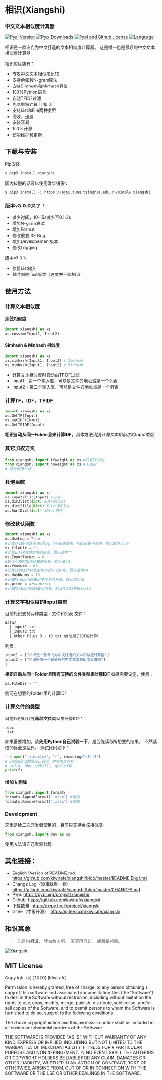 # 相识(Xiangshi)

### 中文文本相似度计算器
[![Pypi Version](https://img.shields.io/pypi/v/xiangshi?label=Pypi%20Version)](https://img.shields.io/pypi/v/xiangshi)
[![Pypi Downloads](https://static.pepy.tech/personalized-badge/xiangshi?period=total&units=international_system&left_color=grey&right_color=blue&left_text=Pypi%20Downloads)](https://pepy.tech/project/xiangshi)
[![Pypi and Github License](https://img.shields.io/pypi/l/xiangshi?label=Pypi%20and%20Github%20License)](https://img.shields.io/github/license/kiwirafe/xiangshi)
[![Language](https://img.shields.io/github/languages/top/kiwirafe/xiangshi)](https://github.com/kiwirafe/xiangshi)

相识是一款专门为中文打造的文本相似度计算器。
这是唯一也是最好的中文文本相似度计算器。

相识的优势有：
  - 专攻中文文本相似度比较
  - 支持余弦和N-gram算法
  - 支持Simhash和Minhash算法
  - 100%Python语言
  - 自动TFIDF过滤
  - 可以单独计算TF和IDF
  - 支持List和File两种类型
  - 高效、迅速
  - 安装容易
  - 100%开源
  - 长期维护和更新

## 下载与安装
Pip安装：
```sh
$ pip3 install xiangshi
```
国内较慢的话可以使用清华镜像：
```sh
$ pip3 install -i https://pypi.tuna.tsinghua.edu.cn/simple xiangshi
```

### 版本v3.0.0来了！
  - 减少时间，10-15s减少至0.1-3s
  - 增加N-gram算法
  - 增加Format
  - 修改重要IDF Bug
  - 增加Developement版本
  - 修改Logging

  版本v3.0.1:
  - 修复List输入
  - 暂时删除Fast版本（速度并不如相识）

## 使用方法
### 计算文本相似度
#### 余弦相似度
```python
import xiangshi as xs
xs.cossim(Input1, Input2)
```
#### Simhash & Minhash 相似度
```python
import xiangshi as xs
xs.simhash(Input1, Input2) # Simhash
xs.minhash(Input1, Input2) # Minhash
```
 - 计算文本相似度时自动由TFIDF过滤
 - Input1 - 第一个输入值，可以是文件的地址或是一个列表
 - Input2 - 第二个输入值，可以是文件的地址或是一个列表

### 计算TF，IDF，TFIDF
```python
import xiangshi as xs
xs.GetTF(Input)
xs.GetIDF(Input)
xs.GetTFIDF(Input)
```
**相识自动从同一Folder里来计算IDF**，具体方法请到*计算文本相似度的Input类型*

### 其它加权方法
#### 
```python
from xiangshi import tfweight as xs #只有TF加权
from xiangshi import noweight as xs #不加权
# 其他使用一样
```

### 其他函数
```python
import xiangshi as xs
xs.input2list(Input) #分词
xs.dir2list(dict) #Dir到List
xs.dict2file(dict) #Dict到File
xs.SortDict(dict) #Dict排序
```

### 修改默认函数
```python
import xiangshi as xs
xs.UseLog = True
#计算TFIDF时是否使用log，True是使用，False是不使用。默认值为True
xs.FileDir = ""
#计算IDF时其他文件的目录。默认值为""
xs.InputTarget = 0
#输入列表时指定计算的目标。默认值为1
xs.feature = 64
#计算Simhash时取前多少的TFIDF值。默认值为64
xs.HashNums = 16
#计算Minhash时算出多少个哈希值。默认值为16
xs.prime = 4294967311
#计算Minhash时的最大哈希。默认值为4294967311
```

### 计算文本相似度的Input类型
目前相识支持两种类型 - 文件和列表
文件：
```
data/
  |_input1.txt
  |_input2.txt
  |_Other Files 3 ~ 10.txt（自动用于IDF的计算）
```
列表：
```py
input1 = ["相识是一款专门为中文打造的文本相似度计算器"]
input2 = ["相识是唯一也是最好的中文文本相似度计算器"]
]
```
**相识自动从同一Folder里所有支持的文件类型来计算IDF**
如果需要设定，使用：
```python
xs.FileDir = ""
```
侧可在想要的Folder里的计算IDF

### 计算文件的类型
目前相识默认有**两种文件**类型来计算IDF：
```
.doc
.txt
```
如果需要增加，请**先用Python自己试验一下**，是否能读取所想要的结果，
不然读取的话全是乱码。
测试代码如下：
```python
f = open("file.xlsx", "r", encoding="utf-8") 
# Encoding需要自己调试，中文常用的有：
# utf-8, gbk, gbk2312, gbk18030
print(f)
```
#### 增加 & 删除
```python
from xiangshi import formats
formats.AppendFormat(".xlsx") #增加
formats.RemoveFormat(".xlsx") #删除
```

### Development
这里是给二次开发者使用的，目前只支持余弦相似度。
```python
from xiangshi import dev as xs
```
使用方法请自己看源代码

## 其他链接：
  - English Version of README.md:
  https://github.com/kiwirafe/xiangshi/blob/master/README(Eng).md
  - Change Log（没事就看一看）
  https://github.com/kiwirafe/xiangshi/blob/master/CHANGES.md
  - Pypi: 
  https://pypi.org/project/xiangshi/
  - Github:
  https://github.com/kiwirafe/xiangshi
  - 下载数量:
  https://pepy.tech/project/xiangshi
  - Gitee（中国开源）:
  https://gitee.com/kiwirafe/xiangshi

## 相识寓意
>与君初**相识**，
犹如故人归。
天涯明月新，
朝暮最相思。

![Xiangshi](https://imgur.com/zoAnNfx.jpg)

## MIT License
Copyright (c) [2020] [Kiwirafe]

Permission is hereby granted, free of charge, to any person obtaining a copy
of this software and associated documentation files (the "Software"), to deal
in the Software without restriction, including without limitation the rights
to use, copy, modify, merge, publish, distribute, sublicense, and/or sell
copies of the Software, and to permit persons to whom the Software is
furnished to do so, subject to the following conditions:

The above copyright notice and this permission notice shall be included in all
copies or substantial portions of the Software.

THE SOFTWARE IS PROVIDED "AS IS", WITHOUT WARRANTY OF ANY KIND, EXPRESS OR
IMPLIED, INCLUDING BUT NOT LIMITED TO THE WARRANTIES OF MERCHANTABILITY,
FITNESS FOR A PARTICULAR PURPOSE AND NONINFRINGEMENT. IN NO EVENT SHALL THE
AUTHORS OR COPYRIGHT HOLDERS BE LIABLE FOR ANY CLAIM, DAMAGES OR OTHER
LIABILITY, WHETHER IN AN ACTION OF CONTRACT, TORT OR OTHERWISE, ARISING FROM,
OUT OF OR IN CONNECTION WITH THE SOFTWARE OR THE USE OR OTHER DEALINGS IN THE
SOFTWARE.